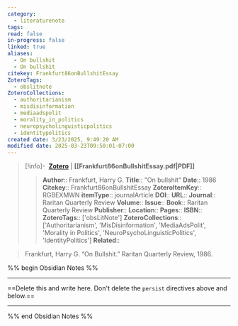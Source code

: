```yaml
---
category:
  - literaturenote
tags: 
read: false
in-progress: false
linked: true
aliases:
  - On bullshit
  - On bullshit
citekey: Frankfurt86onBullshitEssay
ZoteroTags:
  - obslitnote
ZoteroCollections:
  - authoritarianism
  - misdisinformation
  - mediaadspolit
  - morality_in_politics
  - neuropsycholinguisticpolitics
  - identitypolitics
created date: 3/23/2025, 9:49:20 AM
modified date: 2025-03-23T09:50:01-07:00
---
```


> [!info]- &nbsp;[**Zotero**](zotero://select/library/items/RGBEXMWN)  | **[[Frankfurt86onBullshitEssay.pdf|PDF]]**
>> **Author**:: Frankfurt, Harry G.
> **Title**:: "On bullshit"
> **Date**:: 1986
> **Citekey**:: Frankfurt86onBullshitEssay
> **ZoteroItemKey**:: RGBEXMWN
> **itemType**:: journalArticle
> **DOI**:: 
> **URL**:: 
> **Journal**:: Raritan Quarterly Review
> **Volume**:: 
> **Issue**:: 
> **Book**:: Raritan Quarterly Review
> **Publisher**:: 
> **Location**:: 
> **Pages**:: 
> **ISBN**:: 
> **ZoteroTags**:: ['obsLitNote']
> **ZoteroCollections**:: ['Authoritarianism', 'MisDisinformation', 'MediaAdsPolit', 'Morality in Politics', 'NeuroPsychoLinguisticPolitics', 'IdentityPolitics']
> **Related**::

>  Frankfurt, Harry G. “On Bullshit.” Raritan Quarterly Review, 1986.

%% begin Obsidian Notes %%
___
==Delete this and write here. Don't delete the `persist` directives above and below.==
___
%% end Obsidian Notes %%

